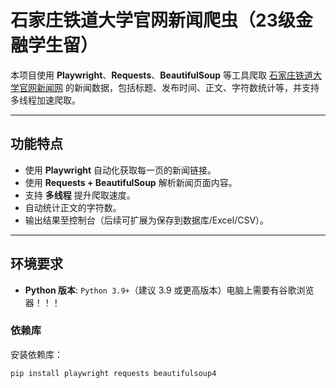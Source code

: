 # 石家庄铁道大学官网新闻爬虫（23级金融学生留）

本项目使用 **Playwright**、**Requests**、**BeautifulSoup** 等工具爬取 [石家庄铁道大学官网新闻网](https://xcbnew.stdu.edu.cn/news) 的新闻数据，包括标题、发布时间、正文、字符数统计等，并支持多线程加速爬取。

---

## 功能特点

- 使用 **Playwright** 自动化获取每一页的新闻链接。
- 使用 **Requests + BeautifulSoup** 解析新闻页面内容。
- 支持 **多线程** 提升爬取速度。
- 自动统计正文的字符数。
- 输出结果至控制台（后续可扩展为保存到数据库/Excel/CSV）。

---

## 环境要求

- **Python 版本**: `Python 3.9+`（建议 3.9 或更高版本）电脑上需要有谷歌浏览器！！！

### 依赖库

安装依赖库：
```bash
pip install playwright requests beautifulsoup4
